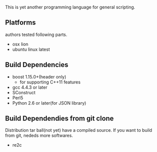 This is yet another programming language for general scripting.

Platforms
---------

authors tested following parts.

  * osx lion
  * ubuntu linux latest

Build Dependencies
------------------

 * boost 1.15.0+(header only)
   * for supporting C++11 features
 * gcc 4.4.3 or later
 * SConstruct
 * Perl5
 * Python 2.6 or later(for JSON library)

Build Dependendies from git clone
---------------------------------

Distribution tar ball(not yet) have a compiled source.
If you want to build from git, nededs more softwares.

  * re2c

